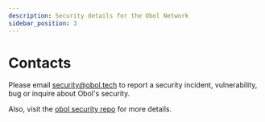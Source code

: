 ```yaml
---
description: Security details for the Obol Network
sidebar_position: 3
---
```


# Contacts

Please email security@obol.tech to report a security incident, vulnerability, bug or inquire about Obol's security.

Also, visit the [obol security repo](https://github.com/ObolNetwork/obol-security) for more details.
